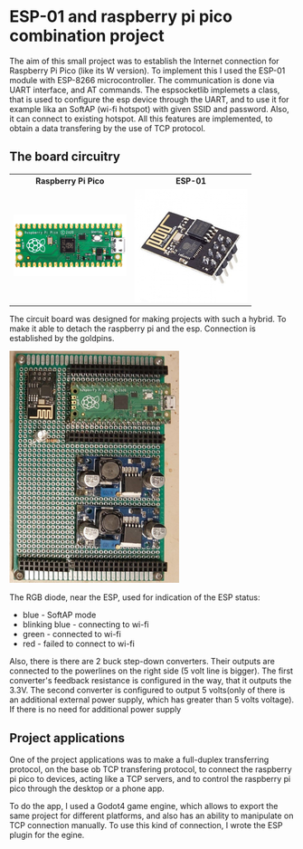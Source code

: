 <h1>ESP-01 and raspberry pi pico combination project</h1>
<p>The aim of this small project was to establish the Internet connection for Raspberry Pi Pico (like its W version). To implement this I used the ESP-01 module with ESP-8266 microcontroller. The communication is done via UART interface, and AT commands. The espsocketlib implemets a class, that is used to configure the esp device through the UART, and to use it for example lika an SoftAP (wi-fi hotspot) with given SSID and password. Also, it can connect to existing hotspot. All this features are implemented, to obtain a data transfering by the use of TCP protocol.</p>

<h2>The board circuitry</h2>

<table>
  <tr>
    <th>Raspberry Pi Pico</th>
    <th>ESP-01</th>
  </tr>
  <tr>
    <td><img src="images_rpi_esp/rpi_pico.jpg" width="200" alt="RPI Pico"/></td>
    <td><img src="images_rpi_esp/esp01.jpg" width="200" alt="ESP-01"/></td>
  </tr>
</table>

<p>The circuit board was designed for making projects with such a hybrid. To make it able to detach the raspberry pi and the esp. Connection is established by the goldpins.</p>

<img src="images_rpi_esp/board.jpeg" width="300" alt="Board outlook"/>

<p>The RGB diode, near the ESP, used for indication of the ESP status:</p>
<ul>
  <li>blue - SoftAP mode</li>
  <li>blinking blue - connecting to wi-fi</li>
  <li>green - connected to wi-fi</li>
  <li>red - failed to connect to wi-fi</li>
</ul>
<p>Also, there is there are 2 buck step-down converters. Their outputs are connected to the powerlines on the right side (5 volt line is bigger). The first converter's feedback resistance is configured in the way, that it outputs the 3.3V. The second converter is configured to output 5 volts(only of there is an additional external power supply, which has greater than 5 volts voltage). If there is no need for additional power supply</p>

<h2>Project applications</h2>
<p>One of the project applications was to make a full-duplex transferring protocol, on the base ob TCP transfering protocol, to connect the raspberry pi pico to devices, acting like a TCP servers, and to control the raspberry pi pico through the desktop or a phone app.</p>
<p>To do the app, I used a Godot4 game engine, which allows to export the same project for different platforms, and also has an ability to manipulate on TCP connection manually. To use this kind of connection, I wrote the ESP plugin for the egine.</p>

